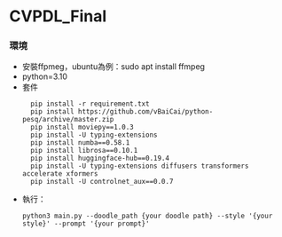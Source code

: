# CVPDL_Final

### 環境
* 安裝ffpmeg，ubuntu為例：sudo apt install ffmpeg
* python=3.10
* 套件
  ```
    pip install -r requirement.txt
    pip install https://github.com/vBaiCai/python-pesq/archive/master.zip 
    pip install moviepy==1.0.3
    pip install -U typing-extensions
    pip install numba==0.58.1
    pip install librosa==0.10.1
    pip install huggingface-hub==0.19.4
    pip install -U typing-extensions diffusers transformers accelerate xformers
    pip install -U controlnet_aux==0.0.7
  ```
* 執行：
  ```
  python3 main.py --doodle_path {your doodle path} --style '{your style}' --prompt '{your prompt}'
  ```